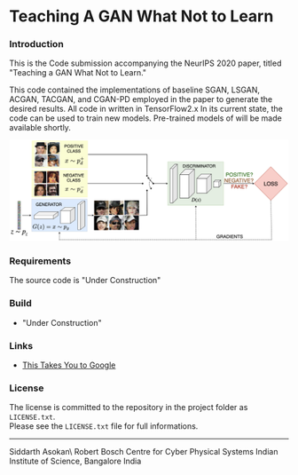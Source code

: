 Teaching A GAN What Not to Learn
====================

### Introduction

This is the Code submission accompanying the NeurIPS 2020 paper, titled "Teaching a GAN What Not to Learn."

This code contained the implementations of baseline SGAN, LSGAN, ACGAN, TACGAN, and CGAN-PD employed in the paper to generate the desired results. All code in written in TensorFlow2.x  In its current state, the code can be used to train new models. Pre-trained models of will be made available shortly.

![RumiGANs](Images/RumiGANs.png?raw=true)


### Requirements

The source code is "Under Construction" 

            
### Build
* "Under Construction"

### Links

* [This Takes You to Google](http://www.google.com)



### License
The license is committed to the repository in the project folder as `LICENSE.txt`.  
Please see the `LICENSE.txt` file for full informations.


----------------------------------

Siddarth Asokan\\
Robert Bosch Centre for Cyber Physical Systems
Indian Institute of Science, Bangalore
India
